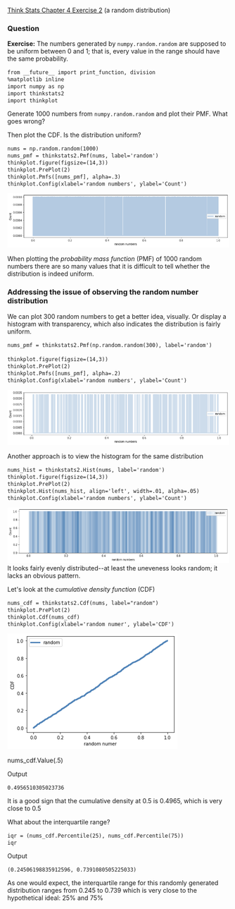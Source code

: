 [Think Stats Chapter 4 Exercise 2](http://greenteapress.com/thinkstats2/html/thinkstats2005.html#toc41) (a random distribution)

### Question
**Exercise:** The numbers generated by `numpy.random.random` are supposed to be uniform between 0 and 1; that is, every value in the range should have the same probability.

```{python}
from __future__ import print_function, division
%matplotlib inline
import numpy as np
import thinkstats2
import thinkplot
```
Generate 1000 numbers from `numpy.random.random` and plot their PMF.  What goes wrong?

Then plot the CDF. Is the distribution uniform?

```{python}
nums = np.random.random(1000)
nums_pmf = thinkstats2.Pmf(nums, label='random')
thinkplot.figure(figsize=(14,3))
thinkplot.PrePlot(2)
thinkplot.Pmfs([nums_pmf], alpha=.3)
thinkplot.Config(xlabel='random numbers', ylabel='Count')
```
![dense pmf](img/4-2_dense_pmf.png)

When plotting the _probability mass function_ (PMF) of 1000 random numbers there are so many values that it is difficult to tell whether the distribution is indeed uniform.

### Addressing the issue of observing the random number distribution
We can plot 300 random numbers to get a better idea, visually. Or display a histogram with transparency, which also indicates the distribution is fairly uniform.

```{python}
nums_pmf = thinkstats2.Pmf(np.random.random(300), label='random')

thinkplot.figure(figsize=(14,3))
thinkplot.PrePlot(2)
thinkplot.Pmfs([nums_pmf], alpha=.2)
thinkplot.Config(xlabel='random numbers', ylabel='Count')
```
![sparser pmf](img/4-2_sparser_pmf.png)

Another approach is to view the histogram for the same distribution

```{python}
nums_hist = thinkstats2.Hist(nums, label='random')
thinkplot.figure(figsize=(14,3))
thinkplot.PrePlot(2)
thinkplot.Hist(nums_hist, align='left', width=.01, alpha=.05)
thinkplot.Config(xlabel='random numbers', ylabel='Count')
```
![histogram](img/4-2_histogram.png)
It looks fairly evenly distributed--at least the *un*eveness looks random; it lacks an obvious pattern.

Let's look at the _cumulative density function_ (CDF)

```{python}
nums_cdf = thinkstats2.Cdf(nums, label="random")
thinkplot.PrePlot(2)
thinkplot.Cdf(nums_cdf)
thinkplot.Config(xlabel='random numer', ylabel='CDF')
```
![cumulative density function](img/4-2_cumulative_density_function.png)

nums_cdf.Value(.5)

Output
 ```
0.4956510305023736
```
It is a good sign that the cumulative density at 0.5 is 0.4965, which is very close to 0.5

What about the interquartile range?
```{python}
iqr = (nums_cdf.Percentile(25), nums_cdf.Percentile(75))
iqr
```

Output
```
(0.24506198835912596, 0.7391080505225033)
```
As one would expect, the interquartile range for this randomly generated distribution ranges from
0.245 to 0.739 which is very close to the hypothetical ideal: 25% and 75%
